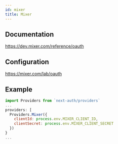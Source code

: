 ```yaml
---
id: mixer
title: Mixer
---
```


## Documentation

https://dev.mixer.com/reference/oauth

## Configuration

https://mixer.com/lab/oauth

## Example

```js
import Providers from `next-auth/providers`
...
providers: [
  Providers.Mixer({
    clientId: process.env.MIXER_CLIENT_ID,
    clientSecret: process.env.MIXER_CLIENT_SECRET
  })
}
...
```
